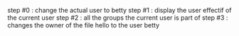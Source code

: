 step #0 : change the actual user to betty
step #1 : display the user effectif of the current user
step #2 : all the groups the current user is part of
step #3 : changes the owner of the file hello to the user betty